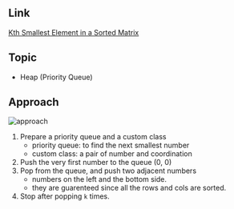 ## Link
[Kth Smallest Element in a Sorted Matrix](https://leetcode.com/problems/kth-smallest-element-in-a-sorted-matrix/)

## Topic
* Heap (Priority Queue)

## Approach
![approach](https://assets.leetcode.com/users/images/dc1a846a-126c-49cb-b9fa-e7a529d86182_1614142241.31893.png)  
1. Prepare a priority queue and a custom class
    - priority queue: to find the next smallest number
    - custom class: a pair of number and coordination
2. Push the very first number to the queue (0, 0)
3. Pop from the queue, and push two adjacent numbers
    - numbers on the left and the bottom side.
    - they are guarenteed since all the rows and cols are sorted.
4. Stop after popping `k` times.
